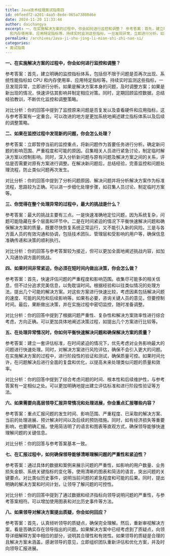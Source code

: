 ```yaml
---
title: Java技术经理面试指南四
id: e6feedf2-a201-4aa5-8ede-065a73808d6e
date: 2024-11-20 11:33:44
author: daichangya
excerpt: 一、在实施解决方案的过程中，你会如何进行监控和调整？ 参考答案：首先，建立明确的监控指标体系，包括但不限于问题是否再次出现、系统性能指标如 CPU
  和内存使用率、应用特定指标等。持续实时监测这些指标，一旦发现异常，立即进行分析。如果是解决方案本身的问题，及时调整方案；如果是新出现的情况，快速评估其影
permalink: /archives/Java-ji-shu-jing-li-mian-shi-zhi-nan-si/
categories:
- 面试指南
---
```


<p style=""><strong>一、在实施解决方案的过程中，你会如何进行监控和调整？</strong></p><p style="">参考答案：首先，建立明确的监控指标体系，包括但不限于问题是否再次出现、系统性能指标如 CPU 和内存使用率、应用特定指标等。持续实时监测这些指标，一旦发现异常，立即进行分析。如果是解决方案本身的问题，及时调整方案；如果是新出现的情况，快速评估其影响并制定相应对策。同时，定期回顾监控数据，总结经验教训，不断优化监控和调整策略。</p><p style="">对比分析：你的回答中提到了监控原来问题是否复发以及查看硬件和应用指标，这与参考答案有一定重合。可以改进的地方是更加系统地阐述建立指标体系以及后续的调整策略。</p><p style=""><strong>二、如果在监控过程中发现新的问题，你会怎么处理？</strong></p><p style="">参考答案：立即暂停当前的监控重点，将新问题作为首要任务进行分析。确定新问题的影响范围、严重程度和可能的原因。召集相关人员进行紧急讨论，制定临时解决方案以控制影响。同时，深入分析新问题与原有问题及解决方案之间的关系，评估是否需要对原有方案进行调整。在解决新问题后，总结经验，完善监控和问题处理流程，防止类似问题再次发生。</p><p style="">对比分析：你的回答中提到了分析问题原因、解决问题并将分析解决方案作为标准流程，思路较为正确。可以进一步细化处理步骤，如召集人员讨论、制定临时方案等。</p><p style=""><strong>三、你觉得在整个处理异常的过程中，最大的挑战是什么？</strong></p><p style="">参考答案：最大的挑战主要有三点。一是快速准确地定位问题，因为系统复杂，问题可能隐藏在多个层面和环节中。二是在时间紧迫的情况下平衡快速解决问题和确保解决方案的质量，既要尽快恢复系统正常运行，又不能引入新的风险。三是与各方面人员的有效沟通和协调，包括技术团队、管理层和受影响的用户等，确保信息准确传递和决策的顺利执行。</p><p style="">对比分析：你的回答与参考答案较为接近，但可以更加全面地阐述挑战内容，如加入沟通协调方面的挑战。</p><p style=""><strong>四、如果时间非常紧迫，你必须在短时间内做出决策，你会怎么做？</strong></p><p style="">参考答案：首先，快速评估问题的严重程度和影响范围。收集尽可能多的相关信息，但不过分追求完美信息，以免耽误时间。根据经验和以往类似情况的处理方法，提出几个可能的解决方案。对这些方案进行快速比较，考虑因素包括解决问题的速度、可能的风险和后续影响等。如果有必要，咨询关键人员的意见，但要控制时间。最后，果断做出决策，并在实施过程中密切监控，随时准备调整。</p><p style="">对比分析：你的回答中提到了根据问题严重性、复杂性和解决方案效率性进行综合考虑，方向正确。可以更加具体地阐述决策过程，如提出几个方案进行比较等。</p><p style=""><strong>五、在处理异常情况时，你如何平衡快速解决问题和确保解决方案的质量？</strong></p><p style="">参考答案：建立一套评估标准，在时间紧迫的情况下，优先考虑对业务影响最大的问题进行快速处理。同时，对解决方案进行风险评估，确保不会引入更大的问题。在实施解决方案的过程中，进行阶段性的验证和测试，确保质量可控。如果时间允许，在问题解决后进行全面的复盘和优化，以提高未来处理类似问题的质量和效率。</p><p style="">对比分析：你的回答中提到了综合考虑问题的时间、根本性和后续维护性，与参考答案有一定相似之处。可以更加明确地提出建立评估标准和进行阶段性验证等方法。</p><p style=""><strong>六、如果需要向高层领导汇报异常情况和处理进展，你会重点汇报哪些内容？</strong></p><p style="">参考答案：重点汇报问题的发生时间、影响范围、严重程度、已采取的解决方案、当前的处理进展、预计解决时间以及后续的预防措施。同时，如有经济损失等重要影响，也要明确汇报。使用简洁明了的语言和图表等直观方式，确保领导能够快速理解问题的关键信息。</p><p style="">对比分析：你的回答与参考答案基本一致。</p><p style=""><strong>七、在汇报过程中，如何确保领导能够清晰理解问题的严重性和紧迫性？</strong></p><p style="">参考答案：通过具体的数据和案例来展示问题的严重性，如影响的用户数量、业务损失金额、系统关键指标的变化等。使用清晰的图表和简洁的语言，突出问题的关键要点。对比类似历史事件，说明当前问题的紧急程度和可能的后果。同时，提出明确的解决方案和时间计划，让领导了解问题的可控性。</p><p style="">对比分析：你的回答中提到了通过数据和经济指标向领导说明问题的严重性，与参考答案相符。可以增加使用图表和对比历史事件等方法。</p><p style=""><strong>八、如果领导对解决方案提出质疑，你会如何回应？</strong></p><p style="">参考答案：首先，认真倾听领导的质疑点，确保完全理解。然后，重新审视解决方案，看是否确实存在领导指出的问题。如果解决方案中已经考虑到了质疑点，向领导详细解释方案中相应的部分，说明其合理性和有效性。如果领导的质疑是合理的且解决方案未涵盖，感谢领导的意见，立即组织团队重新评估和优化方案，并及时向领导汇报进展。</p>